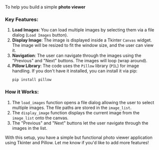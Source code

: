 
To help you build a simple **photo viewer** 



### Key Features:
1. **Load Images**: You can load multiple images by selecting them via a file dialog (`Load Images` button).
2. **Display Image**: The image is displayed inside a Tkinter `Canvas` widget. The image will be resized to fit the window size, and the user can view it.
3. **Navigation**: The user can navigate through the images using the "Previous" and "Next" buttons. The images will loop (wrap around).
4. **Pillow Library**: The code uses the `Pillow` library (`PIL`) for image handling. If you don't have it installed, you can install it via pip:
   ```
   pip install pillow
   ```

### How it Works:
1. The `load_images` function opens a file dialog allowing the user to select multiple images. The file paths are stored in the `image_list`.
2. The `display_image` function displays the current image from the `image_list` onto the canvas.
3. The "Previous" and "Next" buttons let the user navigate through the images in the list.

With this setup, you have a simple but functional photo viewer application using Tkinter and Pillow. Let me know if you'd like to add more features!
